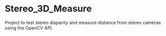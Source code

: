 # Stereo_3D_Measure
Project to test stereo disparity and measure distance from stereo cameras using the OpenCV API. 
